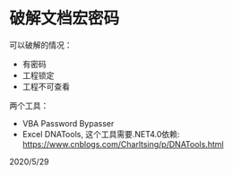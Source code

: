 # 破解文档宏密码

可以破解的情况：  
- 有密码
- 工程锁定
- 工程不可查看

两个工具：  
- VBA Password Bypasser
- Excel DNATools, 这个工具需要.NET4.0依赖: https://www.cnblogs.com/Charltsing/p/DNATools.html


2020/5/29  

